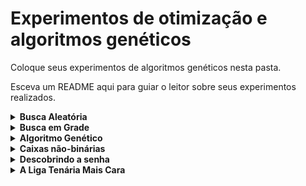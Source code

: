 # Experimentos de otimização e algoritmos genéticos

Coloque seus experimentos de algoritmos genéticos nesta pasta.

Esceva um README aqui para guiar o leitor sobre seus experimentos realizados.

<details><summary><b> Busca Aleatória </b></summary>
<p></p>
<p align="justify"> O primeiro experimento trás uma discussão sobre otimização para o problema da caixa binária. Neste problema, existem 4 caixas, e cada uma delas pode assumir um valor binário (0 ou 1), o objetivo é encontrar a combinação que tenha a maior soma entre os valores das caixas. Para isso, usa-se a Busca Aleatória, onde de define um espaço de busca, e fazer n testes dentro deste espaço, afim de encontrar o melhor resultado. </p>
    </details>
    
<details><summary><b> Busca em Grade </b></summary>
<p><p/>
    <p align="justify"> Aborda-se novamnete o problema da Caixa Binária: existem 4 caixas, e cada uma delas pode assumir um valor binário (0 ou 1), o objetivo é encontrar a combinação que tenha a maior soma entre os valores das caixas. Neste caso, o método usado é o de Busca em Grade. Diferente da Busca Aleatória, aqui não se define um espaço de busca, mas testa-se todas as opções possivéis dentro dos parametros para assim achar o melhor resultado. </p>
    </details>

<details><summary><b> Algoritmo Genético </b></summary>
<p><p/>
<p align="justify"></p>
</details>

<details><summary><b> Caixas não-binárias </b></summary>
<p><p/>
<p align="justify"></p>
</details>

<details><summary><b> Descobrindo a senha </b></summary>
<p><p/>
<p align="justify"></p>
</details>

<details><summary><b> A Liga Tenária Mais Cara </b></summary>
<p><p/>
<p align="justify"></p>
</details>
